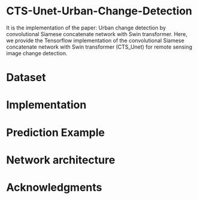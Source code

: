 # CTS-Unet-Urban-Change-Detection
It is the implementation of the paper: Urban change detection by convolutional Siamese concatenate network with Swin transformer.
Here, we provide the Tensorflow implementation of the convolutional Siamese concatenate network with Swin transformer (CTS_Unet) for remote sensing image change detection.
# Dataset

# Implementation

# Prediction Example

# Network architecture

# Acknowledgments
